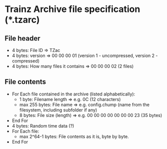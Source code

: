 # Trainz Archive file specification (\*.tzarc)

## File header

* 4 bytes: File ID => TZac
* 4 bytes: version => 00 00 00 01 (version 1 - uncompressed, version 2 - compressed)
* 4 bytes: How many files it contains => 00 00 00 02 (2 files)

## File contents

* For Each file contained in the archive (listed alphabetically):
  * 1 byte: Filename length => e.g. 0C (12 characters)
  * max 255 bytes: File name => e.g. config.chump (name from the filesystem, including subfolder if any)
  * 8 bytes: File size (length) => e.g. 00 00 00 00 00 00 00 23 (35 bytes)
* End For
* 4 bytes: Random time data (?)
* For Each file:
  * max 2^64-1 bytes: File contents as it is, byte by byte.
* End For
